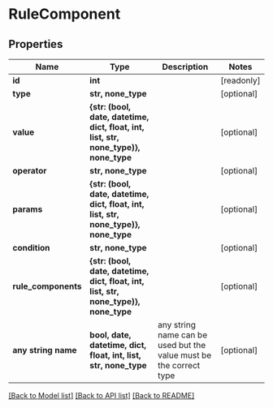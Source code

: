 # RuleComponent


## Properties
Name | Type | Description | Notes
------------ | ------------- | ------------- | -------------
**id** | **int** |  | [readonly] 
**type** | **str, none_type** |  | [optional] 
**value** | **{str: (bool, date, datetime, dict, float, int, list, str, none_type)}, none_type** |  | [optional] 
**operator** | **str, none_type** |  | [optional] 
**params** | **{str: (bool, date, datetime, dict, float, int, list, str, none_type)}, none_type** |  | [optional] 
**condition** | **str, none_type** |  | [optional] 
**rule_components** | **{str: (bool, date, datetime, dict, float, int, list, str, none_type)}, none_type** |  | [optional] 
**any string name** | **bool, date, datetime, dict, float, int, list, str, none_type** | any string name can be used but the value must be the correct type | [optional]

[[Back to Model list]](../README.md#documentation-for-models) [[Back to API list]](../README.md#documentation-for-api-endpoints) [[Back to README]](../README.md)


